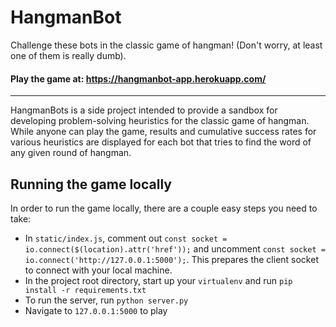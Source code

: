 # HangmanBot
Challenge these bots in the classic game of hangman! (Don't worry, at least one of them is really dumb).

#### Play the game at: https://hangmanbot-app.herokuapp.com/
---------------------
HangmanBots is a side project intended to provide a sandbox for developing problem-solving heuristics 
for the classic game of hangman. While anyone can play the game, results and cumulative success rates
for various heuristics are displayed for each bot that tries to find the word of any given round of
hangman. 

## Running the game locally
In order to run the game locally, there are a couple easy steps you need to take:
* In `static/index.js`, comment out `const socket = io.connect($(location).attr('href'));` and uncomment
`const socket = io.connect('http://127.0.0.1:5000');`. This prepares the client socket to connect with your
local machine.
* In the project root directory, start up your `virtualenv` and run `pip install -r requirements.txt`
* To run the server, run `python server.py`
* Navigate to `127.0.0.1:5000` to play
